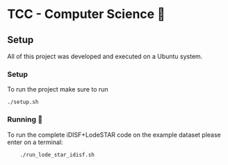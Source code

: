 # TCC - Computer Science 🚀

## Setup
All of this project was developed and executed on a Ubuntu system.

### Setup 
To run the project make sure to run
```
./setup.sh
```

### Running 🚅
To run the complete iDISF+LodeSTAR code on the example dataset please enter on a terminal:
```shell
    ./run_lode_star_idisf.sh
```